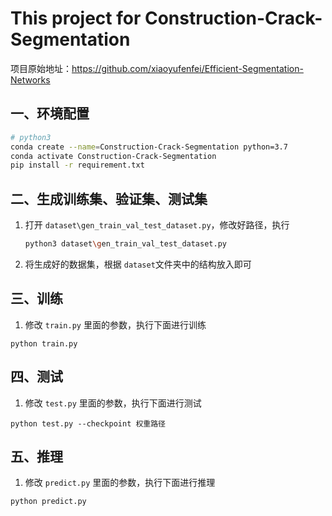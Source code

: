 # This project for Construction-Crack-Segmentation

项目原始地址：https://github.com/xiaoyufenfei/Efficient-Segmentation-Networks 



## 一、环境配置

```bash
# python3
conda create --name=Construction-Crack-Segmentation python=3.7
conda activate Construction-Crack-Segmentation
pip install -r requirement.txt
```



##  二、生成训练集、验证集、测试集

1. 打开 `dataset\gen_train_val_test_dataset.py`，修改好路径，执行

   ```bash
   python3 dataset\gen_train_val_test_dataset.py
   ```

2. 将生成好的数据集，根据 `dataset`文件夹中的结构放入即可



## 三、训练
1. 修改 `train.py` 里面的参数，执行下面进行训练
```
python train.py
```

## 四、测试
1. 修改 `test.py` 里面的参数，执行下面进行测试
```
python test.py --checkpoint 权重路径 
```


## 五、推理
1. 修改 `predict.py` 里面的参数，执行下面进行推理
```
python predict.py
```